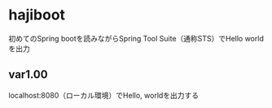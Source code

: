 # hajiboot
初めてのSpring bootを読みながらSpring Tool Suite（通称STS）でHello worldを出力

## var1.00
localhost:8080（ローカル環境）でHello, worldを出力する

